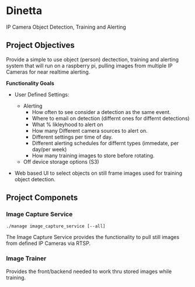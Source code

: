 # Dinetta
IP Camera Object Detection, Training and Alerting

## Project Objectives
Provide a simple to use object (person) dectection, training and alerting system that will run on a raspberry pi, pulling images from multiple IP Cameras for near realtime alerting.

**Functionality Goals**
+ User Defined Settings:
    + Alerting
        + How often to see consider a detection as the same event.
        + Where to email on detection (differnt ones for differnt detections)
        + What % likleyhood to alert on
        + How many Different camera sources to alert on.
        + Different settings per time of day.
        + Different alerting schedules for differnt types (immedate, per day/per week)
        + How many training images to store before rotating.
    + Off device storage options (S3)
    
+ Web based UI to select objects on still frame images used for training object detection.

## Project Componets

### Image Capture Service
``./manage image_capture_service [--all]
``

The Image Capture Service provides the functionality to pull still images 
from defined IP Cameras via RTSP.


### Image Trainer
Provides the front/backend needed to work thru stored images while training.


